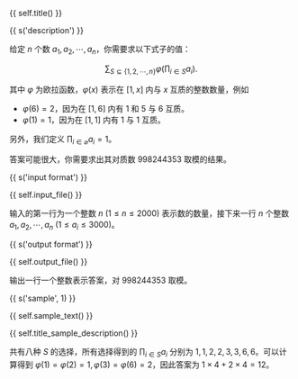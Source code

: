{{ self.title() }}

{{ s('description') }}

给定 $n$ 个数 $a_1,a_2,\cdots,a_n$，你需要求以下式子的值：

$$\sum_{S \subseteq \{1,2,\cdots,n\}} \varphi \left(\prod_{i \in S} a_i\right).$$

其中 $\varphi$ 为欧拉函数，$\varphi(x)$ 表示在 $[1,x]$ 内与 $x$ 互质的整数数量，例如

- $\varphi(6) = 2$，因为在 $[1,6]$ 内有 $1$ 和 $5$ 与 $6$ 互质。
- $\varphi(1) = 1$，因为在 $[1,1]$ 内有 $1$ 与 $1$ 互质。

另外，我们定义 $\prod_{i \in \varnothing} a_i = 1$。

答案可能很大，你需要求出其对质数 $998244353$ 取模的结果。

{{ s('input format') }}

{{ self.input_file() }}

输入的第一行为一个整数 $n \ (1 \le n \le 2000)$ 表示数的数量，接下来一行 $n$ 个整数 $a_1,a_2,\cdots, a_n \ (1 \le a_i \le 3000)$。

{{ s('output format') }}

{{ self.output_file() }}

输出一行一个整数表示答案，对 $998244353$ 取模。

{{ s('sample', 1) }}

{{ self.sample_text() }}

{{ self.title_sample_description() }}

共有八种 $S$ 的选择，所有选择得到的 $\prod_{i \in S} a_i$ 分别为 $1,1,2,2,3,3,6,6$。可以计算得到 $\varphi(1) = \varphi(2) = 1, \varphi(3) = \varphi(6) = 2$，因此答案为 $1 \times 4 + 2 \times 4 = 12$。

